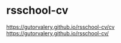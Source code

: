 # rsschool-cv
https://gutorvalery.github.io/rsschool-cv/cv
https://gutorvalery.github.io/rsschool-cv/
